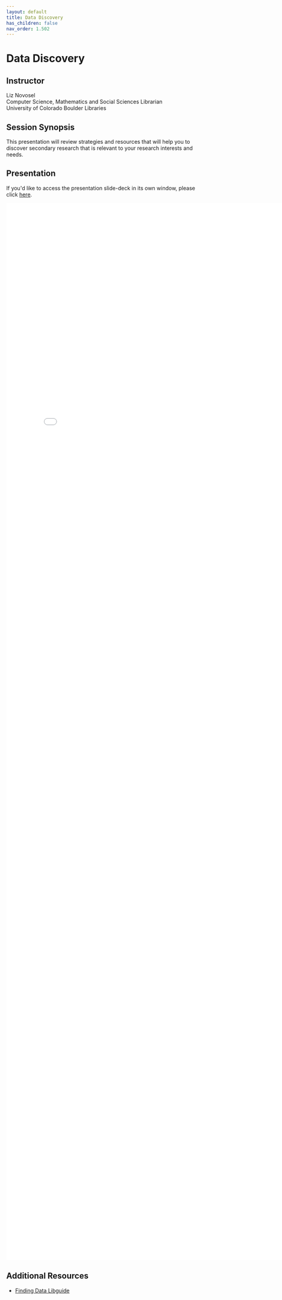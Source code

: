 ```yaml
---
layout: default
title: Data Discovery
has_children: false
nav_order: 1.502
---
```


# Data Discovery 

## Instructor

Liz Novosel\
Computer Science, Mathematics and Social Sciences Librarian\
University of Colorado Boulder Libraries

## Session Synopsis

This presentation will review strategies and resources that will help you to discover secondary research that is relevant to your research interests and needs. 

## Presentation


If you'd like to access the presentation slide-deck in its own window, please click [here](finding_data/FindingData-20240820.pdf).

<iframe src="finding_data/FindingData-20240820.pdf" style="width: 800px; height: 2800px;" frameBorder="0"></iframe>

## Additional Resources

* [Finding Data Libguide](https://libguides.colorado.edu/findingdata/2025/databasics)